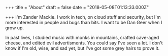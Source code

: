 
+++
title = "About"
draft = false
date = "2018-05-08T01:13:33.000Z"

+++
I'm Zander Mackie. I work in tech, on cloud stuff and security, but I'm more
interested in people and bugs than bits. I want to be Dan Geer when I grow up.

In past lives, I studied music with monks in mountains, crafted cave-aged
cheese, and edited evil advertisments. You could say I've seen a lot. I don't
know if I'm old, wise, and sad yet, but I've got some grey hairs to prove it.
